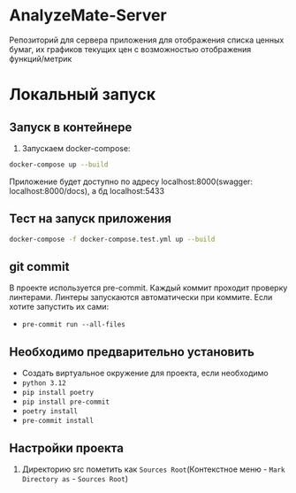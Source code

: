 # AnalyzeMate-Server

Репозиторий для сервера приложения для отображения списка ценных бумаг, 
их графиков текущих цен с возможностью отображения функций/метрик

# Локальный запуск

## Запуск в контейнере
1. Запускаем docker-compose:
```bash
docker-compose up --build
```

Приложение будет доступно по адресу localhost:8000(swagger: localhost:8000/docs), а бд localhost:5433

## Тест на запуск приложения

```bash
docker-compose -f docker-compose.test.yml up --build
```

## git commit
В проекте используется pre-commit. Каждый коммит проходит проверку линтерами.
Линтеры запускаются автоматически при коммите. Если хотите запустить их сами:
- `pre-commit run --all-files`

## Необходимо предварительно установить

- Создать виртуальное окружение для проекта, если необходимо
- `python 3.12`
- `pip install poetry`
- `pip install pre-commit`
- `poetry install`
- `pre-commit install`

## Настройки проекта
1. Директорию src пометить как `Sources Root`(Контекстное меню - `Mark Directory as` - `Sources Root`)

